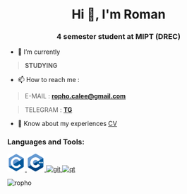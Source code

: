 <h1 align="center">Hi 👋, I'm Roman</h1>
<h3 align="center">4 semester student at MIPT (DREC)</h3>

- 🔭 I’m currently  

> **STUDYING**

- 📫 How to reach me :

>  E-MAIL   : **ropho.calee@gmail.com**

> TELEGRAM  : **[TG](https://t.me/Ropho)**
                      
                      
- 📄 Know about my experiences [CV](https://www.overleaf.com/read/nwstrhwmhqxg)



<h3 align="left">Languages and Tools:</h3>
<p align="left"> <a href="https://www.cprogramming.com/" target="_blank" rel="noreferrer"> <img src="https://raw.githubusercontent.com/devicons/devicon/master/icons/c/c-original.svg" alt="c" width="40" height="40"/> </a> <a href="https://www.w3schools.com/cpp/" target="_blank" rel="noreferrer"> <img src="https://raw.githubusercontent.com/devicons/devicon/master/icons/cplusplus/cplusplus-original.svg" alt="cplusplus" width="40" height="40"/> </a> <a href="https://git-scm.com/" target="_blank" rel="noreferrer"> <img src="https://www.vectorlogo.zone/logos/git-scm/git-scm-icon.svg" alt="git" width="40" height="40"/> </a> <a href="https://www.qt.io/" target="_blank" rel="noreferrer"> <img src="https://upload.wikimedia.org/wikipedia/commons/0/0b/Qt_logo_2016.svg" alt="qt" width="40" height="40"/> </a> </p>

<p align ="center"><img align="left" src="https://github-readme-stats.vercel.app/api/top-langs?username=ropho&show_icons=true&locale=en&layout=compact" alt="ropho" /></p>
